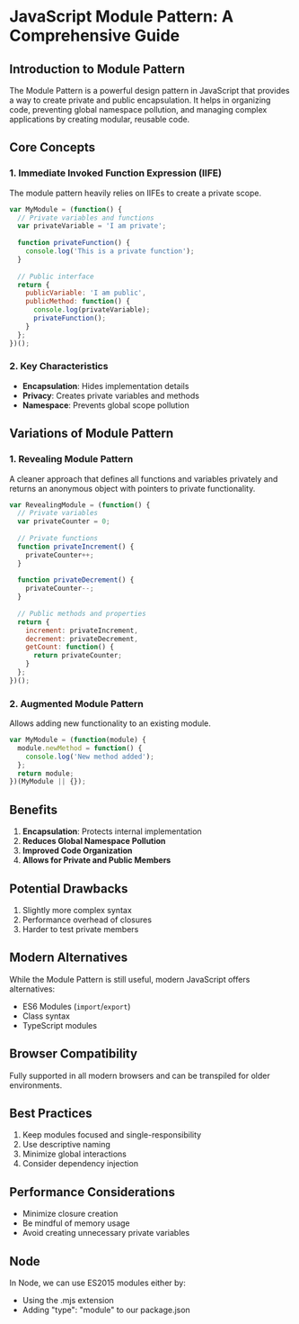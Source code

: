 # JavaScript Module Pattern: A Comprehensive Guide

## Introduction to Module Pattern

The Module Pattern is a powerful design pattern in JavaScript that provides a way to create private and public encapsulation. 
It helps in organizing code, preventing global namespace pollution, and managing complex applications by creating modular, reusable code.

## Core Concepts

### 1. Immediate Invoked Function Expression (IIFE)
The module pattern heavily relies on IIFEs to create a private scope.

```javascript
var MyModule = (function() {
  // Private variables and functions
  var privateVariable = 'I am private';
  
  function privateFunction() {
    console.log('This is a private function');
  }
  
  // Public interface
  return {
    publicVariable: 'I am public',
    publicMethod: function() {
      console.log(privateVariable);
      privateFunction();
    }
  };
})();
```

### 2. Key Characteristics
- **Encapsulation**: Hides implementation details
- **Privacy**: Creates private variables and methods
- **Namespace**: Prevents global scope pollution

## Variations of Module Pattern

### 1. Revealing Module Pattern
A cleaner approach that defines all functions and variables privately and returns an anonymous object with pointers to private functionality.

```javascript
var RevealingModule = (function() {
  // Private variables
  var privateCounter = 0;
  
  // Private functions
  function privateIncrement() {
    privateCounter++;
  }
  
  function privateDecrement() {
    privateCounter--;
  }
  
  // Public methods and properties
  return {
    increment: privateIncrement,
    decrement: privateDecrement,
    getCount: function() {
      return privateCounter;
    }
  };
})();
```

### 2. Augmented Module Pattern
Allows adding new functionality to an existing module.

```javascript
var MyModule = (function(module) {
  module.newMethod = function() {
    console.log('New method added');
  };
  return module;
})(MyModule || {});
```

## Benefits

1. **Encapsulation**: Protects internal implementation
2. **Reduces Global Namespace Pollution**
3. **Improved Code Organization**
4. **Allows for Private and Public Members**

## Potential Drawbacks

1. Slightly more complex syntax
2. Performance overhead of closures
3. Harder to test private members

## Modern Alternatives

While the Module Pattern is still useful, modern JavaScript offers alternatives:
- ES6 Modules (`import`/`export`)
- Class syntax
- TypeScript modules

## Browser Compatibility

Fully supported in all modern browsers and can be transpiled for older environments.

## Best Practices

1. Keep modules focused and single-responsibility
2. Use descriptive naming
3. Minimize global interactions
4. Consider dependency injection

## Performance Considerations

- Minimize closure creation
- Be mindful of memory usage
- Avoid creating unnecessary private variables


## Node

In Node, we can use ES2015 modules either by:

- Using the .mjs extension
- Adding "type": "module" to our package.json